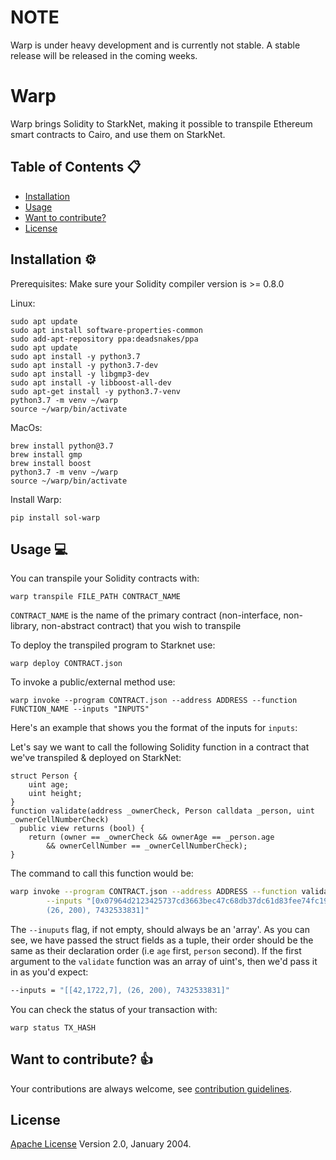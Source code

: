 # NOTE
Warp is under heavy development and is currently not stable. A stable release will be released in the coming weeks.

# Warp

Warp brings Solidity to StarkNet, making it possible to transpile Ethereum smart contracts to Cairo, and use them on StarkNet.

## Table of Contents :clipboard:

- [Installation](#installation-gear)
- [Usage](#usage-computer)
- [Want to contribute?](#want-to-contribute-thumbsup)
- [License](#license-warning)

## Installation :gear:

Prerequisites:
Make sure your Solidity compiler version is >= 0.8.0

Linux:
```
sudo apt update
sudo apt install software-properties-common
sudo add-apt-repository ppa:deadsnakes/ppa
sudo apt update
sudo apt install -y python3.7
sudo apt install -y python3.7-dev
sudo apt install -y libgmp3-dev
sudo apt install -y libboost-all-dev
sudo apt-get install -y python3.7-venv
python3.7 -m venv ~/warp
source ~/warp/bin/activate
```
MacOs:
```
brew install python@3.7
brew install gmp
brew install boost
python3.7 -m venv ~/warp
source ~/warp/bin/activate
```

Install Warp:
```
pip install sol-warp
```

## Usage :computer:

You can transpile your Solidity contracts with:

```
warp transpile FILE_PATH CONTRACT_NAME
```

`CONTRACT_NAME` is the name of the primary contract (non-interface, non-library, non-abstract contract) that you wish to transpile

To deploy the transpiled program to Starknet use:
```
warp deploy CONTRACT.json
```

To invoke a public/external method use:
```
warp invoke --program CONTRACT.json --address ADDRESS --function FUNCTION_NAME --inputs "INPUTS"
```

Here's an example that shows you the format of the inputs for `inputs`:

Let's say we want to call the following Solidity function in a contract that we've transpiled & deployed on StarkNet:

```solidity
struct Person {
    uint age;
    uint height;
}
function validate(address _ownerCheck, Person calldata _person, uint _ownerCellNumberCheck) 
  public view returns (bool) {
    return (owner == _ownerCheck && ownerAge == _person.age 
        && ownerCellNumber == _ownerCellNumberCheck);
}
```
The command to call this function would be:
```bash
warp invoke --program CONTRACT.json --address ADDRESS --function validate \
        --inputs "[0x07964d2123425737cd3663bec47c68db37dc61d83fee74fc192d50a59fb7ab56,
        (26, 200), 7432533831]"
```
The `--inuputs` flag, if not empty, should always be an 'array'. As you can see, we have 
passed the struct fields as a tuple, their order should be the same as their
declaration order (i.e `age` first, `person` second). If the first argument to the
```validate``` function was an array of uint's, then we'd pass it in as you'd expect:
```bash
--inputs = "[[42,1722,7], (26, 200), 7432533831]"
```


You can check the status of your transaction with:

```
warp status TX_HASH
```

## Want to contribute? :thumbsup:

Your contributions are always welcome, see [contribution guidelines](CONTRIBUTING.md).

## License

[Apache License](LICENSE) Version 2.0, January 2004.
